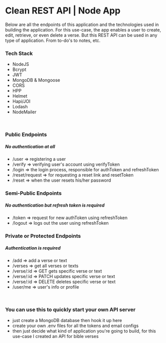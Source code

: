 # Clean REST API | Node App #

Below are all the endpoints of this application and the technologies used in building the application.
For this use-case, the app enables a user to create, edit, retrieve, or even delete a verse.
But this REST API can be used in any type of application. From to-do's to notes, etc.

### Tech Stack ###
- NodeJS
- Bcrypt
- JWT
- MongoDB & Mongoose
- CORS
- HPP
- Helmet
- Hapi/JOI
- Lodash
- NodeMailer

<br>

### Public Endpoints ###
##### *No authentication at all* #####

 - /user => registering a user
 - /verify => verifying user's account using verifyToken
 - /login => the login process, responsible for authToken and refreshToken
 - /reset/request => for requesting a reset link and resetToken
 - /reset => when the user resets his/her password

### Semi-Public Endpoints ###
##### *No authentication but refresh token is required* #####

 - /token => request for new authToken using refreshToken
 - /logout => logs out the user using refreshToken


### Private or Protected Endpoints ###
##### *Authentication is required* #####

 - /add => add a verse or text
 - /verses => get all verses or texts
 - /verse/:id => GET gets specific verse or text
 - /verse/:id => PATCH updates specific verse or text
 - /verse/:id => DELETE deletes specific verse or text
 - /user/me => user's info or profile

<br>

### You can use this to quickly start your own API server ###
- just create a MongoDB database then hook it up here
- create your own .env files for all the tokens and email configs
- then just decide what kind of application you're going to build, for this use-case I created an API for bible verses
